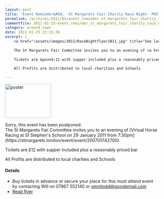 ```yaml
---
layout: post
title: "Event Reminder&#58; -St Margarets Fair Charity Race Night- POSTPONED"
permalink: /archives/2011/01/event_reminder_st_margarets_fair_charity_race_nigh.html
commentfile: 2011-01-25-event_reminder_st_margarets_fair_charity_race_nigh
category: around_town
date: 2011-01-25 23:15:30
excerpt: |
    <a href="/assets/images/2011/RaceNightflyer2011.jpg" title="See larger version of - poster"><img src="/assets/images/2011/RaceNightflyer2011_thumb.jpg" width="150" height="111" alt="poster" class="photo right" /></a>
    
    The St Margarets Fair Committee invites you to an evening of <a href="https://stmargarets.london/event/event/200705142700.">Virtual Horse Racing at St Stephen's School on 29 January 2011 from 7:30pm</a>
    
    Tickets are &pound;12 with supper included plus a reasonably priced bar.
    
    All Profits are distributed to local charities and Schools

---
```


<a href="/assets/images/2011/RaceNightflyer2011.jpg" title="See larger version of - poster"><img src="/assets/images/2011/RaceNightflyer2011_thumb.jpg" width="150" height="111" alt="poster" class="photo right" /></a>

<div markdown="1" class="letter">
Sorry, this event has been postponed.

</div>
The St Margarets Fair Committee invites you to an evening of [Virtual Horse Racing at St Stephen's School on 29 January 2011 from 7:30pm](https://stmargarets.london/event/event/200705142700).

Tickets are £12 with supper included plus a reasonably priced bar.

All Profits are distributed to local charities and Schools

#### Details

-   Buy tickets in advance or secure your place for this must attend event by
    contacting Will on 07967 552140 or <omnitodd@googlemail.com>
-   [Read flyer](https://stmargarets.london/images/events/RaceNightflyer2011.jpg)
